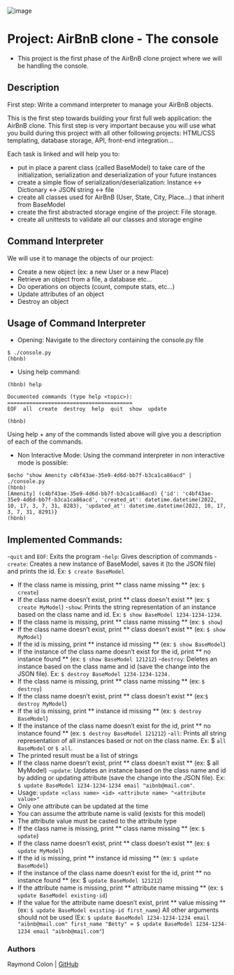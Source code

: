![image](https://user-images.githubusercontent.com/104580766/196107893-99867696-ebc0-490e-88d4-bd159ceb841f.png)

# Project: AirBnB clone - The console

- This project is the first phase of the AirBnB clone project where we will be handling the console.

## Description

First step: Write a command interpreter to manage your AirBnB objects.

This is the first step towards building your first full web application: the AirBnB clone. This first step is very important because you will use what you build during this project with all other following projects: HTML/CSS templating, database storage, API, front-end integration…

Each task is linked and will help you to:

- put in place a parent class (called BaseModel) to take care of the initialization, serialization and deserialization of your future instances
- create a simple flow of serialization/deserialization: Instance <-> Dictionary <-> JSON string <-> file
- create all classes used for AirBnB (User, State, City, Place…) that inherit from BaseModel
- create the first abstracted storage engine of the project: File storage.
- create all unittests to validate all our classes and storage engine

## Command Interpreter
We will use it to manage the objects of our project:

- Create a new object (ex: a new User or a new Place)
- Retrieve an object from a file, a database etc…
- Do operations on objects (count, compute stats, etc…)
- Update attributes of an object
- Destroy an object



## Usage of Command Interpreter
- Opening: Navigate to the directory containing the console.py file
```
$ ./console.py
(hbnb) 
```

- Using help command:
```
(hbnb) help

Documented commands (type help <topic>):
========================================
EOF  all  create  destroy  help  quit  show  update

(hbnb) 
```
Using help + any of the commands listed above will give you a description of each of the commands.

- Non Interactive Mode: Using the command interpreter in non interactive mode is possible:
```
$echo "show Amenity c4bf43ae-35e9-4d6d-bb7f-b3ca1ca86acd" | ./console.py
(hbnb)
[Amenity] (c4bf43ae-35e9-4d6d-bb7f-b3ca1ca86acd) {'id': 'c4bf43ae-35e9-4d6d-bb7f-b3ca1ca86acd', 'created_at': datetime.datetime(2022, 10, 17, 3, 7, 31, 8283), 'updated_at': datetime.datetime(2022, 10, 17, 3, 7, 31, 8291)}
(hbnb)
```
## Implemented Commands:

-`quit` and `EOF`: Exits the program
-`help`: Gives description of commands
-`create`: Creates a new instance of BaseModel, saves it (to the JSON file) and prints the id. Ex: `$ create BaseModel`
  - If the class name is missing, print ** class name missing ** (ex: `$ create`)
  - If the class name doesn’t exist, print ** class doesn't exist ** (ex: `$ create MyModel`)
-`show`: Prints the string representation of an instance based on the class name and id. Ex: `$ show BaseModel 1234-1234-1234`.
  - If the class name is missing, print ** class name missing ** (ex: `$ show`)
  - If the class name doesn’t exist, print ** class doesn't exist ** (ex: `$ show MyModel`)
  - If the id is missing, print ** instance id missing ** (ex: `$ show BaseModel`)
  - If the instance of the class name doesn’t exist for the id, print ** no instance found ** (ex: `$ show BaseModel 121212`)
-`destroy`: Deletes an instance based on the class name and id (save the change into the JSON file). Ex: `$ destroy BaseModel 1234-1234-1234.`
  - If the class name is missing, print ** class name missing ** (ex: `$ destroy`)
  - If the class name doesn’t exist, print ** class doesn't exist ** (ex:`$ destroy MyModel`)
  - If the id is missing, print ** instance id missing ** (ex: `$ destroy BaseModel`)
  - If the instance of the class name doesn’t exist for the id, print ** no instance found ** (ex: `$ destroy BaseModel 121212`)
-`all`: Prints all string representation of all instances based or not on the class name. Ex: $ `all BaseModel` or `$ all`.
  - The printed result must be a list of strings
  - If the class name doesn’t exist, print ** class doesn't exist ** (ex: $ all MyModel)
-`update`: Updates an instance based on the class name and id by adding or updating attribute (save the change into the JSON file). Ex: `$ update BaseModel 1234-1234-1234 email "aibnb@mail.com"`.
  - Usage: `update <class name> <id> <attribute name> "<attribute value>"`
  - Only one attribute can be updated at the time
  - You can assume the attribute name is valid (exists for this model)
  - The attribute value must be casted to the attribute type
  - If the class name is missing, print ** class name missing ** (ex: `$ update`)
  - If the class name doesn’t exist, print ** class doesn't exist ** (ex: `$ update MyModel`)
  - If the id is missing, print ** instance id missing ** (ex: `$ update BaseModel`)
  - If the instance of the class name doesn’t exist for the id, print ** no instance found ** (ex: $ `update BaseModel 121212`)
  - If the attribute name is missing, print ** attribute name missing ** (ex: `$ update BaseModel existing-id`)
  - If the value for the attribute name doesn’t exist, print ** value missing ** (ex: `$ update BaseModel existing-id first_name`)
All other arguments should not be used (Ex: `$ update BaseModel 1234-1234-1234 email "aibnb@mail.com" first_name "Betty" = $ update BaseModel 1234-1234-1234 email "aibnb@mail.com"`)

### Authors

Raymond Colon | [GitHub](https://github.com/raycast5)

